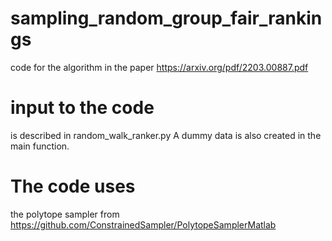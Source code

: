 # sampling_random_group_fair_rankings
code for the algorithm in the paper https://arxiv.org/pdf/2203.00887.pdf


# input to the code
is described in random_walk_ranker.py
A dummy data is also created in the main function.

# The code uses
the polytope sampler from https://github.com/ConstrainedSampler/PolytopeSamplerMatlab
